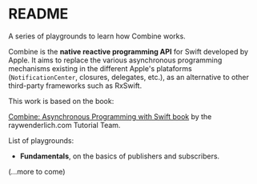 # README

A series of playgrounds to learn how Combine works.

Combine is the **native reactive programming API** for Swift developed by Apple. It aims to replace the various asynchronous programming mechanisms existing in the different Apple's plataforms (`NotificationCenter`, closures, delegates, etc.), as an alternative to other third-party frameworks such as RxSwift.

This work is based on the book:

[Combine: Asynchronous Programming with Swift book](https://www.raywenderlich.com/11285622-combine-asynchronous-programming-with-swift) by the raywenderlich.com Tutorial Team.

List of playgrounds:

- **Fundamentals**, on the basics of publishers and subscribers.

(...more to come)